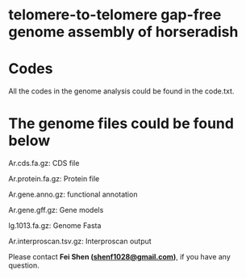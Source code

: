 # telomere-to-telomere gap-free genome assembly of horseradish 

# Codes

All the codes in the genome analysis could be found in the code.txt.


# The genome files could be found below

Ar.cds.fa.gz: CDS file

Ar.protein.fa.gz: Protein file

Ar.gene.anno.gz: functional annotation

Ar.gene.gff.gz: Gene models

lg.1013.fa.gz: Genome Fasta

Ar.interproscan.tsv.gz: Interproscan output

Please contact **Fei Shen (shenf1028@gmail.com)**, if you have any question. 

